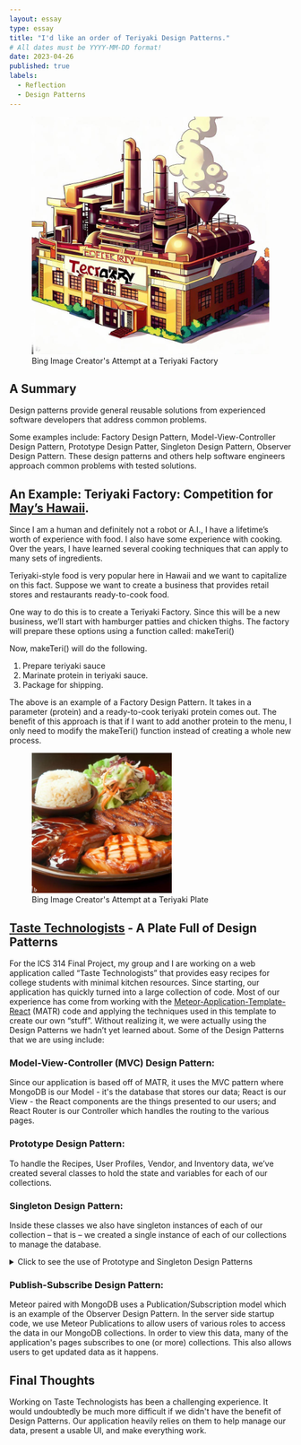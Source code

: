 ```yaml
---
layout: essay
type: essay
title: "I'd like an order of Teriyaki Design Patterns."
# All dates must be YYYY-MM-DD format!
date: 2023-04-26
published: true
labels:
  - Reflection
  - Design Patterns
---
```

<figure class="text-center">
<img width="500px" class="img-thumbnail img-fluid" src="../essays/img/essay06/teriyakifactory.jpg" alt="AI generated image of a factory" title="Images with text seem to be a weakspot for this version of DALL-E">
<figcaption>Bing Image Creator's Attempt at a Teriyaki Factory</figcaption>
</figure>

## A Summary

Design patterns provide general reusable solutions from experienced software developers that address common problems.

Some examples include: Factory Design Pattern, Model-View-Controller Design Pattern, Prototype Design Patter, Singleton Design Pattern, Observer Design Pattern. These design patterns and others help software engineers approach common problems with tested solutions.

## An Example: Teriyaki Factory: Competition for [May’s Hawaii](https://www.purityfoodshawaii.com/mayshawaii).

Since I am a human and definitely not a robot or A.I., I have a lifetime’s worth of experience with food. I also have some experience with cooking. Over the years, I have learned several cooking techniques that can apply to many sets of ingredients.

Teriyaki-style food is very popular here in Hawaii and we want to capitalize on this fact. Suppose we want to create a business that provides retail stores and restaurants ready-to-cook food.

One way to do this is to create a Teriyaki Factory. Since this will be a new business, we’ll start with hamburger patties and chicken thighs. The factory will prepare these options using a function called:
makeTeri()

Now, makeTeri() will do the following.
1. Prepare teriyaki sauce
2. Marinate protein in teriyaki sauce.
3. Package for shipping.

The above is an example of a Factory Design Pattern. It takes in a parameter (protein) and a ready-to-cook teriyaki protein comes out. The benefit of this approach is that if I want to add another protein to the menu, I only need to modify the makeTeri() function instead of creating a whole new process.

<figure class="text-center">
<img width="250px" class="img-thumbnail img-fluid" src="../essays/img/essay06/teri-plate.png" alt="AI generated image of a teri-plate" title="It's amazing how realistic this looks." />
<figcaption>Bing Image Creator's Attempt at a Teriyaki Plate</figcaption>
</figure>

## [Taste Technologists](https://taste-technologists.github.io/) - A Plate Full of Design Patterns
For the ICS 314 Final Project, my group and I are working on a web application called “Taste Technologists” that provides easy recipes for college students with minimal kitchen resources. Since starting, our application has quickly turned into a large collection of code. Most of our experience has come from working with the [Meteor-Application-Template-React](https://ics-software-engineering.github.io/meteor-application-template-react/) (MATR) code and applying the techniques used in this template to create our own “stuff”. Without realizing it, we were actually using the Design Patterns we hadn’t yet learned about.
Some of the Design Patterns that we are using include:

### Model-View-Controller (MVC) Design Pattern:
Since our application is based off of MATR, it uses the MVC pattern where MongoDB is our Model - it's the database that stores our data; React is our View - the React components are the things presented to our users; and React Router is our Controller which handles the routing to the various pages.

### Prototype Design Pattern: 
To handle the Recipes, User Profiles, Vendor, and Inventory data, we’ve created several classes to hold the state and variables for each of our collections.


### Singleton Design Pattern: 
Inside these classes we also have singleton instances of each of our collection – that is – we created a single instance of each of our collections to manage the database.

<details>

<summary>
Click to see the use of Prototype and Singleton Design Patterns
</summary>

Note that while this code uses the keyword "class" to create this object, Javascript uses the Prototype Design Pattern.

```
import { Mongo } from 'meteor/mongo';
import SimpleSchema from 'simpl-schema';

/**
 * The VendorInventoryCollection. It encapsulates state and variable values for the VendorInventory.
 */
class VendorInventoryCollection {
  constructor() {
    // The name of this collection.
    this.name = 'VendorInventoryCollection';
    // Define the Mongo collection.
    this.collection = new Mongo.Collection(this.name);
    // Define the structure of each document in the collection.
    this.schema = new SimpleSchema({
      name: String,
      item: String,
      price: Number,
      size: String,
    });

    // Attach the schema to the collection, so all attempts to insert a document are checked against schema.
    this.collection.attachSchema(this.schema);
    // Define names for publications and subscriptions
    this.userPublicationName = `${this.name}.publication.user`;
  }
}

/**
 * The singleton instance of the RecipeCollection.
 * @type {VendorInventoryCollection}
 */
export const Inventory = new VendorInventoryCollection();
```

</details>

### Publish-Subscribe Design Pattern: 
Meteor paired with MongoDB uses a Publication/Subscription model which is an example of the Observer Design Pattern. In the server side startup code, we use Meteor Publications to allow users of various roles to access the data in our MongoDB collections. In order to view this data, many of the application's pages subscribes to one (or more) collections. This also allows users to get updated data as it happens.

## Final Thoughts
Working on Taste Technologists has been a challenging experience. It would undoubtedly be much more difficult if we didn't have the benefit of Design Patterns. Our application heavily relies on them to help manage our data, present a usable UI, and make everything work.
